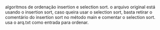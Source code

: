 algoritmos de ordenação insertion e selection sort.
o arquivo original está usando o insertion sort, caso queira usar o selection sort, basta retirar o comentário do insertion sort no método main e comentar o selection sort.
usa o arq.txt como entrada para ordenar.
